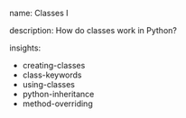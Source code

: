 name: Classes I

description: How do classes work in Python?

insights:
  - creating-classes
  - class-keywords
  - using-classes
  - python-inheritance
  - method-overriding
 
